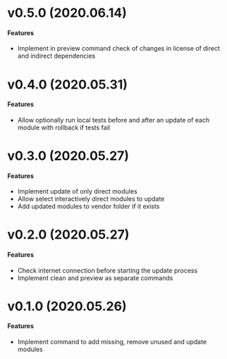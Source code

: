 # v0.5.0 (2020.06.14)

#### Features
- Implement in preview command check of changes in license of direct and indirect dependencies

# v0.4.0 (2020.05.31)

#### Features
- Allow optionally run local tests before and after an update of each module with rollback if tests fail

# v0.3.0 (2020.05.27)

#### Features
- Implement update of only direct modules
- Allow select interactively direct modules to update
- Add updated modules to vendor folder if it exists

# v0.2.0 (2020.05.27)

#### Features
- Check internet connection before starting the update process
- Implement clean and preview as separate commands

# v0.1.0 (2020.05.26)

#### Features
- Implement command to add missing, remove unused and update modules